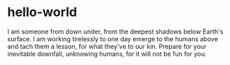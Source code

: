 # hello-world

I am someone from down under, from the deepest shadows below Earth's surface.
I am working tirelessly to one day emerge to the humans above and tach them a lesson, for what they've to our kin.
Prepare for your inevitable downfall, unknowing humans, for it will not be fun for you.
